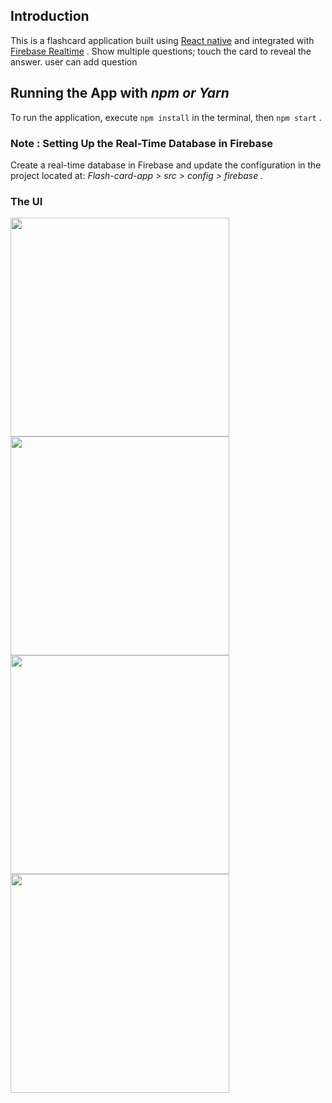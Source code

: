 
## Introduction
This is a flashcard application built using [React native](https://reactnative.dev/) and integrated with  [Firebase Realtime](https://firebase.google.com/) .
Show multiple questions; touch the card to reveal the answer.
user can add question

## Running the App with *npm or Yarn*
To run the application, execute  `npm install` in the terminal, then `npm start` .

### Note  : Setting Up the Real-Time Database in Firebase
Create a real-time database in Firebase and update the configuration in the project located at:
*Flash-card-app > src > config > firebase .*

### The UI

<img src='https://github.com/Sbinsuwaylih/Flash-card-app/assets/117676731/553bc1a9-6dff-45e8-b77b-2adea8c6b9dc' width='350'>

<img src='https://github.com/Sbinsuwaylih/Flash-card-app/assets/117676731/d0249efc-5dfb-4973-88a9-6cad69f5403c' width='350'>

<img src='https://github.com/Sbinsuwaylih/Flash-card-app/assets/117676731/c6ec598b-690b-4995-8265-2f0b4218f98d' width='350'>

<img src='https://github.com/Sbinsuwaylih/Flash-card-app/assets/117676731/cc021f8b-5fd7-45fe-93fd-813432aa5be1' width='350'>

